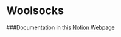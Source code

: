 # Woolsocks

###Documentation in this [Notion Webpage](https://elite-lobe-f0c.notion.site/Woolstock-0a811a5d99424c12b6e6839b0936b71e?pvs=4)
